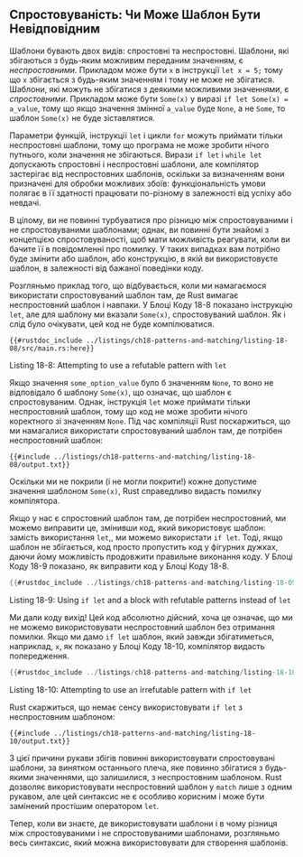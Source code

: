 ## Спростовуваність: Чи Може Шаблон Бути Невідповідним

Шаблони бувають двох видів: спростовні та неспростовні. Шаблони, які збігаються з будь-яким можливим переданим значенням, є *неспростовними*. Прикладом може бути `x` в інструкції `let x = 5;` тому що `x` збігається з будь-яким значенням і тому не може не збігатися. Шаблони, які можуть не збігатися з деякими можливими значеннями, є *спростовними*. Прикладом може бути `Some(x)` у виразі `if let Some(x) = a_value`, тому що якщо значення змінної `a_value` буде `None`, а не `Some`, то шаблон `Some(x)` не буде зіставлятися.

Параметри функцій, інструкції `let` і цикли `for` можуть приймати тільки неспростовні шаблони, тому що програма не може зробити нічого путнього, коли значення не збігаються. Вирази `if let` і `while let` допускають спростовні і неспростовні шаблони, але компілятор застерігає від неспростовних шаблонів, оскільки за визначенням вони призначені для обробки можливих збоїв: функціональність умови полягає в її здатності працювати по-різному в залежності від успіху або невдачі.

В цілому, ви не повинні турбуватися про різницю між спростовуваними і не спростовуваними шаблонами; однак, ви повинні бути знайомі з концепцією спростовуваності, щоб мати можливість реагувати, коли ви бачите її в повідомленні про помилку. У таких випадках вам потрібно буде змінити або шаблон, або конструкцію, в якій ви використовуєте шаблон, в залежності від бажаної поведінки коду.

Розгляньмо приклад того, що відбувається, коли ми намагаємося використати спростовуваний шаблон там, де Rust вимагає неспростовний шаблон і навпаки. У Блоці Коду 18-8 показано інструкцію `let`, але для шаблону ми вказали `Some(x)`, спростовуваний шаблон. Як і слід було очікувати, цей код не буде компілюватися.

```rust,ignore,does_not_compile
{{#rustdoc_include ../listings/ch18-patterns-and-matching/listing-18-08/src/main.rs:here}}
```


<span class="caption">Listing 18-8: Attempting to use a refutable pattern with `let`</span>

Якщо значення `some_option_value` було б значенням `None`, то воно не відповідало б шаблону `Some(x)`, що означає, що шаблон є спростовуваним. Однак, інструкція `let` може приймати тільки неспростовний шаблон, тому що код не може зробити нічого коректного зі значенням `None`. Під час компіляції Rust поскаржиться, що ми намагалися використати спростовуваний шаблон там, де потрібен неспростовний шаблон:

```console
{{#include ../listings/ch18-patterns-and-matching/listing-18-08/output.txt}}
```

Оскільки ми не покрили (і не могли покрити!) кожне допустиме значення шаблоном `Some(x)`, Rust справедливо видасть помилку компілятора.

Якщо у нас є спростовний шаблон там, де потрібен неспростовний, ми можемо виправити це, змінивши код, який використовує шаблон: замість використання `let`,, ми можемо використати `if let`. Тоді, якщо шаблон не збігається, код просто пропустить код у фігурних дужках, даючи йому можливість продовжити правильне виконання коду. У Блоці Коду 18-9 показано, як виправити код у Блоці Коду 18-8.

```rust
{{#rustdoc_include ../listings/ch18-patterns-and-matching/listing-18-09/src/main.rs:here}}
```


<span class="caption">Listing 18-9: Using `if let` and a block with refutable patterns instead of `let`</span>

Ми дали коду вихід! Цей код абсолютно дійсний, хоча це означає, що ми не можемо використовувати неспростовний шаблон без отримання помилки. Якщо ми дамо `if let` шаблон, який завжди збігатиметься, наприклад, `x`, як показано у Блоці Коду 18-10, компілятор видасть попередження.

```rust
{{#rustdoc_include ../listings/ch18-patterns-and-matching/listing-18-10/src/main.rs:here}}
```


<span class="caption">Listing 18-10: Attempting to use an irrefutable pattern with `if let`</span>

Rust скаржиться, що немає сенсу використовувати `if let` з неспростовним шаблоном:

```console
{{#include ../listings/ch18-patterns-and-matching/listing-18-10/output.txt}}
```

З цієї причини рукави збігів повинні використовувати спростовувані шаблони, за винятком останнього плеча, яке повинно збігатися з будь-якими значеннями, що залишилися, з неспростовним шаблоном. Rust дозволяє використовувати неспростовний шаблон у `match` лише з одним рукавом, але цей синтаксис не є особливо корисним і може бути замінений простішим оператором `let`.

Тепер, коли ви знаєте, де використовувати шаблони і в чому різниця між спростовуваними і не спростовуваними шаблонами, розгляньмо весь синтаксис, який можна використовувати для створення шаблонів.
